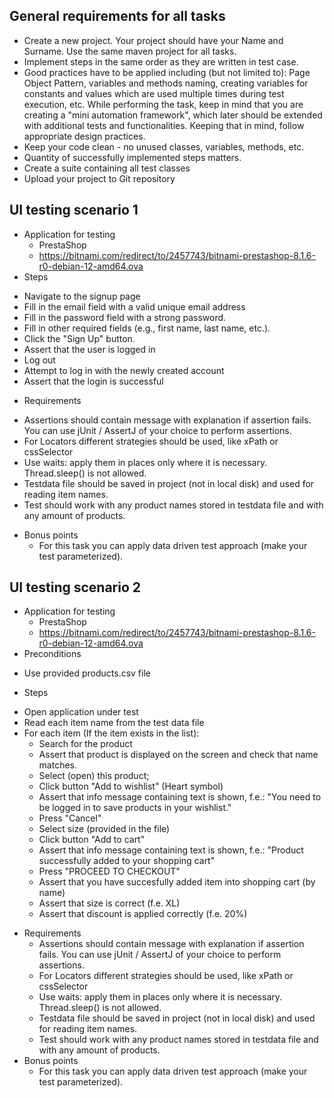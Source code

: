 ## General requirements for all tasks
  	
* Create a new project. Your project should have your Name and Surname. Use the same maven project for all  tasks.
* Implement steps in the same order as they are written in test case.
* Good practices have to be applied including (but not limited to): Page Object Pattern, variables and methods naming, creating variables for constants and values which are used multiple times during test execution, etc. While performing the task, keep in mind that you are creating a "mini automation framework", which later should be extended with additional tests and functionalities. Keeping that in mind, follow appropriate design practices.
* Keep your code clean - no unused classes, variables, methods, etc.
* Quantity of successfully implemented steps matters.
* Create a suite containing all test classes
* Upload your project to Git repository

## UI testing scenario 1

* Application for testing
  - PrestaShop
  - https://bitnami.com/redirect/to/2457743/bitnami-prestashop-8.1.6-r0-debian-12-amd64.ova
*  Steps
  - Navigate to the signup page
  - Fill in the email field with a valid unique email address
  - Fill in the password field with a strong password.
  - Fill in other required fields (e.g., first name, last name, etc.).
  - Click the "Sign Up" button.
  - Assert that the user is logged in
  - Log out
  - Attempt to log in with the newly created account
  - Assert that the login is successful
*  Requirements
  - Assertions should contain message with explanation if assertion fails. You can use jUnit / AssertJ of your choice to perform assertions.
  - For Locators  different strategies should be used, like xPath or cssSelector
  - Use waits: apply them in places only where it is necessary. Thread.sleep() is not allowed.
  - Testdata file should be saved in project (not in local disk) and used for reading item names.
  - Test should work with any product names stored in testdata file and  with any amount of products.
* Bonus points
  - For this task you can apply data driven test approach (make your test parameterized).
 
## UI testing scenario 2

* Application for testing
  - PrestaShop
  - https://bitnami.com/redirect/to/2457743/bitnami-prestashop-8.1.6-r0-debian-12-amd64.ova
*  Preconditions
  - Use provided products.csv file
*  Steps
  - Open application under test
  - Read each item name from the test data file
  - For each item (If the item exists in the list):
    - Search for the product
    - Assert that product is displayed on the screen and check that name matches.
    - Select (open) this product;
    - Click button "Add to wishlist" (Heart symbol)
    - Assert that info message containing text is shown, f.e.: "You need to be logged in to save products in your wishlist."
    - Press "Cancel"
    - Select size (provided in the file)
    - Click button "Add to cart"
    - Assert that info message containing text is shown, f.e.: "Product successfully added to your shopping cart"
    - Press "PROCEED TO CHECKOUT"
    - Assert that you have succesfully added item into shopping cart (by name)
    - Assert that size is correct (f.e. XL)
    - Assert that discount is applied correctly (f.e. 20%)
*  Requirements
   - Assertions should contain message with explanation if assertion fails. You can use jUnit / AssertJ of your choice to perform assertions.
   - For Locators  different strategies should be used, like xPath or cssSelector
   - Use waits: apply them in places only where it is necessary. Thread.sleep() is not allowed.
   - Testdata file should be saved in project (not in local disk) and used for reading item names.
   - Test should work with any product names stored in testdata file and  with any amount of products.
* Bonus points
  - For this task you can apply data driven test approach (make your test parameterized).

